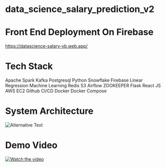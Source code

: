# data_science_salary_prediction_v2

Front End Deployment On Firebase
==============================
https://datascience-salary-vb.web.app/

Tech Stack
================
Apache Spark
Kafka
Postgresql
Python
Snowflake
Firebase
Linear Regression
Machine Learning
Redis
S3
Airflow
ZOOKEEPER
Flask
React JS
AWS EC2
Github CI/CD
Docker
Docker Compose



System Architecture
================

![Alternative Text](https://datascience-salary-vb.web.app/static/media/diagram4.b99fdf0c9c41947d165a.png "Optional Title")



Demo Video
================
[![Watch the video](http://img.youtube.com/vi/1Ca0Y4s37ls/0.jpg)]("https://www.youtube.com/watch?v=1Ca0Y4s37ls)


